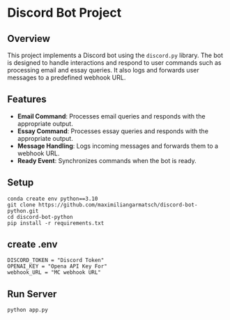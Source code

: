 # Discord Bot Project

## Overview
This project implements a Discord bot using the `discord.py` library. The bot is designed to handle interactions and respond to user commands such as processing email and essay queries. It also logs and forwards user messages to a predefined webhook URL.

## Features
- **Email Command**: Processes email queries and responds with the appropriate output.
- **Essay Command**: Processes essay queries and responds with the appropriate output.
- **Message Handling**: Logs incoming messages and forwards them to a webhook URL.
- **Ready Event**: Synchronizes commands when the bot is ready.

## Setup
```code
conda create env python==3.10
git clone https://github.com/maximiliangarmatsch/discord-bot-python.git
cd discord-bot-python
pip install -r requirements.txt
```
## create .env
```
DISCORD_TOKEN = "Discord Token"
OPENAI_KEY = "Opena API Key For"
webhook_URL = "MC webhook URL"

```
## Run Server

```code
python app.py
```
